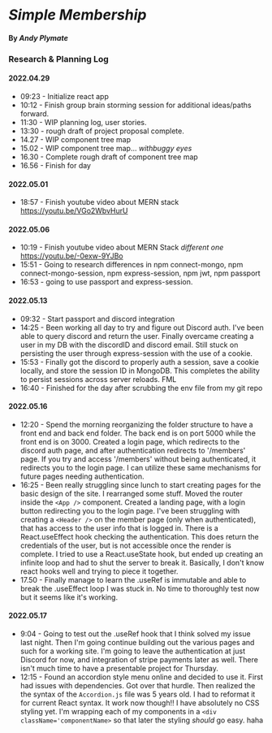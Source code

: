 # _Simple Membership_

#### By **_Andy Plymate_**

### Research & Planning Log
#### 2022.04.29
* 09:23 - Initialize react app
* 10:12 - Finish group brain storming session for additional ideas/paths forward.
* 11:30 - WIP planning log, user stories.
* 13:30 - rough draft of project proposal complete.
* 14.27 - WIP component tree map
* 15.02 - WIP component tree map... _withbuggy eyes_
* 16.30 - Complete rough draft of component tree map
* 16.56 - Finish for day

#### 2022.05.01
* 18:57 - Finish youtube video about MERN stack https://youtu.be/VGo2WbvHurU

#### 2022.05.06
* 10:19 - Finish youtube video about MERN Stack _different one_  https://youtu.be/-0exw-9YJBo
* 15:51 - Going to research differences in npm connect-mongo,  npm connect-mongo-session, npm express-session, npm jwt, npm passport
* 16:53 - going to use passport and express-session.

#### 2022.05.13
* 09:32 - Start passport and discord integration
* 14:25 - Been working all day to try and figure out Discord auth. I've been able to query discord and return the user. Finally overcame creating a user in my DB with the discordID and discord email. Still stuck on persisting the user through express-session with the use of a cookie. 
* 15:53 - Finally got the discord to properly auth a session, save a cookie locally, and store the session ID in MongoDB. This completes the ability to persist sessions across server reloads. FML
* 16:40 - Finished for the day after scrubbing the env file from my git repo

#### 2022.05.16
* 12:20 - Spend the morning reorganizing the folder structure to have a front end and back end folder. The back end is on port 5000 while the front end is on 3000.  Created a login page, which redirects to the discord auth page, and after authentication redirects to '/members' page.  If you try and access '/members' without being authenticated, it redirects you to the login page.  I can utilize these same mechanisms for future pages needing authentication. 
* 16:25 - Been really struggling since lunch to start creating pages for the basic design of the site.  I rearranged some stuff. Moved the router inside the `<App />` component. Created a landing page, with a login button redirecting you to the login page.  I've been struggling with creating a `<Header />` on the member page (only when authenticated), that has access to the user info that is logged in.  There is a React.useEffect hook checking the authentication. This does return the credentials of the user, but is not accessible once the render is complete. I tried to use a React.useState hook, but ended up creating an infinite loop and had to shut the server to break it.  Basically, I don't know react hooks well and trying to piece it together. 
* 17.50 - Finally manage to learn the .useRef is immutable and able to break the .useEffect loop I was stuck in. No time to thoroughly test now but it seems like it's working. 

#### 2022.05.17
* 9:04 - Going to test out the .useRef hook that I think solved my issue last night. Then I'm going continue building out the various pages and such for a working site.  I'm going to leave the authentication at just Discord for now, and integration of stripe payments later as well. There isn't much time to have a presentable project for Thursday. 
* 12:15 - Found an accordion style menu online and decided to use it. First had issues with dependencies. Got over that hurdle. Then realized the the syntax of the `Accordion.js` file was 5 years old. I had to reformat it for current React syntax. It work now though!!  I have absolutely no CSS styling yet. I'm wrapping each of my components in a `<div className='componentName>` so that later the styling *should* go easy. haha
 


